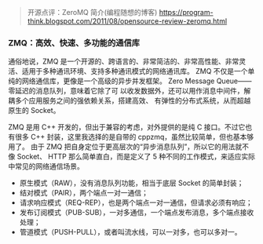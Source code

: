> 开源点评：ZeroMQ 简介(编程随想的博客) https://program-think.blogspot.com/2011/08/opensource-review-zeromq.html




### ZMQ：高效、快速、多功能的通信库
通俗地说，ZMQ 是一个开源的、跨语言的、非常简洁的、非常高性能、非常灵活、适用于多种通讯环境、支持多种通讯模式的网络通讯库。
ZMQ 不仅是一个单纯的网络通信库，更像是一个高级的异步并发框架。
Zero Message Queue——零延迟的消息队列，意味着它除了可 以收发数据外，还可以用作消息中间件，解耦多个应用服务之间的强依赖关系，搭建高效、 有弹性的分布式系统，从而超越原生的 Socket。


ZMQ 是用 C++ 开发的，但出于兼容的考虑，对外提供的是纯 C 接口。不过它也有很多
C++ 封装，这里我选择的是自带的  cppzmq，虽然比较简单，但也基本够用了。
由于 ZMQ 把自身定位于更高层次的“异步消息队列”，所以它的用法就不像 Socket、
HTTP 那么简单直白，而是定义了 5 种不同的工作模式，来适应实际中常见的网络通信场景。
* 原生模式（RAW），没有消息队列功能，相当于底层 Socket 的简单封装；
* 结对模式（PAIR），两个端点一对一通信；
* 请求响应模式（REQ-REP），也是两个端点一对一通信，但请求必须有响应；
* 发布订阅模式（PUB-SUB），一对多通信，一个端点发布消息，多个端点接收处理；
* 管道模式（PUSH-PULL），或者叫流水线，可以一对多，也可以多对一。